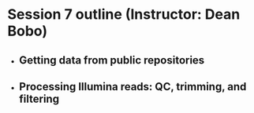 # Session 7 outline (Instructor: Dean Bobo)

* ## Getting data from public repositories

* ## Processing Illumina reads: QC, trimming, and filtering
